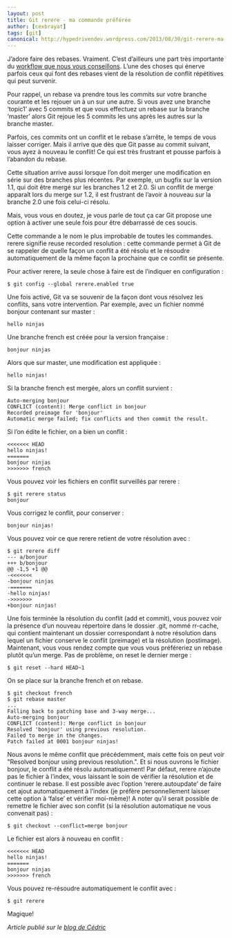 ```yaml
---
layout: post
title: Git rerere - ma commande préférée
author: [cexbrayat]
tags: [git]
canonical: http://hypedrivendev.wordpress.com/2013/08/30/git-rerere-ma-commande-preferee/ 
---
```



J’adore faire des rebases. Vraiment. C’est d’ailleurs une part très importante du [workflow que nous vous conseillons](http://blog.ninja-squad.com/2013/06/03/branching-with-git/). L’une des choses qui énerve parfois ceux qui font des rebases vient de la résolution de conflit répétitives qui peut survenir. 

Pour rappel, un rebase va prendre tous les commits sur votre branche courante et les rejouer un à un sur une autre. Si vous avez une branche ‘topic1’ avec 5 commits et que vous effectuez un rebase sur la branche ‘master’ alors Git rejoue les 5 commits les uns après les autres sur la branche master.

Parfois, ces commits ont un conflit et le rebase s’arrête, le temps de vous laisser corriger. Mais il arrive que dès que Git passe au commit suivant, vous ayez à nouveau le conflit! Ce qui est très frustrant et pousse parfois à l’abandon du rebase. 

Cette situation arrive aussi lorsque l’on doit merger une modification en série sur des branches plus récentes. Par exemple, un bugfix sur la version 1.1, qui doit être mergé sur les branches 1.2 et 2.0. Si un conflit de merge apparaît lors du merge sur 1.2, il est frustrant de l’avoir à nouveau sur la branche 2.0 une fois celui-ci résolu. 

Mais, vous vous en doutez, je vous parle de tout ça car Git propose une option à activer une seule fois pour être débarrassé de ces soucis.

Cette commande a le nom le plus improbable de toutes les commandes. rerere signifie reuse recorded resolution : cette commande permet à Git de se rappeler de quelle façon un conflit a été résolu et le résoudre automatiquement de la même façon la prochaine que ce conflit se présente. 

Pour activer rerere, la seule chose à faire est de l’indiquer en configuration :

    $ git config --global rerere.enabled true

Une fois activé, Git va se souvenir de la façon dont vous résolvez les conflits, sans votre intervention. Par exemple, avec un fichier nommé bonjour contenant sur master :

    hello ninjas

Une branche french est créée pour la version française :

    bonjour ninjas

Alors que sur master, une modification est appliquée :

    hello ninjas!

Si la branche french est mergée, alors un conflit survient :

    Auto-merging bonjour  
    CONFLICT (content): Merge conflict in bonjour  
    Recorded preimage for 'bonjour'  
    Automatic merge failed; fix conflicts and then commit the result.  

Si l’on édite le fichier, on a bien un conflit :

    <<<<<<< HEAD  
    hello ninjas!  
    =======  
    bonjour ninjas  
    >>>>>>> french  

Vous pouvez voir les fichiers en conflit surveillés par rerere :

    $ git rerere status  
    bonjour  

Vous corrigez le conflit, pour conserver :

    bonjour ninjas!

Vous pouvez voir ce que rerere retient de votre résolution avec :

    $ git rerere diff  
    --- a/bonjour  
    +++ b/bonjour  
    @@ -1,5 +1 @@  
    -<<<<<<<  
    -bonjour ninjas  
    -=======  
    -hello ninjas!  
    ->>>>>>>  
    +bonjour ninjas!  

Une fois terminée la résolution du conflit (add et commit), vous pouvez voir la présence d’un nouveau répertoire dans le dossier .git, nommé rr-cache, qui contient maintenant un dossier correspondant à notre résolution dans lequel un fichier conserve le conflit (preimage) et la résolution (postimage).
Maintenant, vous vous rendez compte que vous vous préféreriez un rebase plutôt qu’un merge. Pas de problème, on reset le dernier merge :

    $ git reset --hard HEAD~1

On se place sur la branche french et on rebase.

    $ git checkout french  
    $ git rebase master
    ...  
    Falling back to patching base and 3-way merge...  
    Auto-merging bonjour  
    CONFLICT (content): Merge conflict in bonjour  
    Resolved 'bonjour' using previous resolution.  
    Failed to merge in the changes.  
    Patch failed at 0001 bonjour ninjas!  

Nous avons le même conflit que précédemment, mais cette fois on peut voir "Resolved bonjour using previous resolution.". Et si nous ouvrons le fichier bonjour, le conflit a été résolu automatiquement! 
Par défaut, rerere n’ajoute pas le fichier à l’index, vous laissant le soin de vérifier la résolution et de continuer le rebase. Il est possible avec l’option ‘rerere.autoupdate’ de faire cet ajout automatiquement à l’index (je préfère personnellement laisser cette option à ‘false’ et vérifier moi-même)!
A noter qu’il serait possible de remettre le fichier avec son conflit (si la résolution automatique ne vous convenait pas) :

    $ git checkout --conflict=merge bonjour

Le fichier est alors à nouveau en conflit :

    <<<<<<< HEAD   
    hello ninjas!   
    =======   
    bonjour ninjas   
    >>>>>>> french   

Vous pouvez re-résoudre automatiquement le conflit avec :

    $ git rerere

Magique!

_Article publié sur le [blog de Cédric](http://hypedrivendev.wordpress.com/2013/08/30/git-rerere-ma-commande-preferee/ "Article original sur le blog de Cédric Exbrayat")_
